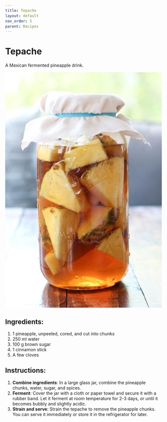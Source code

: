 ```yaml
---
title: Tepache
layout: default
nav_order: 5
parent: Recipes
---
```

# Tepache

A Mexican fermented pineapple drink.

![Tepache](/images/tepache.jpg)

## Ingredients:

1. 1 pineapple, unpeeled, cored, and cut into chunks  
2. 250 ml water  
3. 100 g brown sugar  
4. 1 cinnamon stick  
5. A few cloves  

## Instructions:

1. **Combine ingredients**: In a large glass jar, combine the pineapple chunks, water, sugar, and spices.  
2. **Ferment**: Cover the jar with a cloth or paper towel and secure it with a rubber band. Let it ferment at room temperature for 2-3 days, or until it becomes bubbly and slightly acidic.  
3. **Strain and serve**: Strain the tepache to remove the pineapple chunks. You can serve it immediately or store it in the refrigerator for later.  

